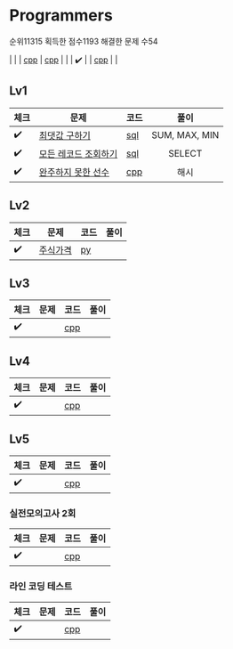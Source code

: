 # Programmers
순위11315
획득한 점수1193
해결한 문제 수54

| | []() | [cpp]() | [cpp](Programmers/Lv/.cpp) | |
| :heavy_check_mark: | []() | [cpp](Programmers/Lv/.cpp) | |


## Lv1
| 체크 | 문제 | 코드 | 풀이 |
| ------------- | ------------- | ------------- |:-------------:|
| :heavy_check_mark: | [최댓값 구하기](https://programmers.co.kr/learn/courses/30/lessons/59415) | [sql](Programmers/Lv1/최댓값구하기.sql) | SUM, MAX, MIN |
| :heavy_check_mark: | [모든 레코드 조회하기](https://programmers.co.kr/learn/courses/30/lessons/59034) | [sql](Programmers/Lv1/모든레코드조회하기.sql) | SELECT |
| :heavy_check_mark: | [완주하지 못한 선수](https://programmers.co.kr/learn/courses/30/lessons/42576) | [cpp](Programmers/Lv1/완주하지못한선수.py) | 해시 |

## Lv2
| 체크 | 문제 | 코드 | 풀이 |
| ------------- | ------------- | ------------- |:-------------:|
| :heavy_check_mark: | [주식가격](https://programmers.co.kr/learn/courses/30/lessons/42584) | [py](Programmers/Lv2/주식가격.py) | |


## Lv3
| 체크 | 문제 | 코드 | 풀이 |
| ------------- | ------------- | ------------- |:-------------:|
| :heavy_check_mark: | []() | [cpp](Programmers/Lv/.cpp) | |


## Lv4
| 체크 | 문제 | 코드 | 풀이 |
| ------------- | ------------- | ------------- |:-------------:|
| :heavy_check_mark: | []() | [cpp](Programmers/Lv/.cpp) | |


## Lv5
| 체크 | 문제 | 코드 | 풀이 |
| ------------- | ------------- | ------------- |:-------------:|
| :heavy_check_mark: | []() | [cpp](Programmers/Lv/.cpp) | |


### 실전모의고사 2회
| 체크 | 문제 | 코드 | 풀이 |
| ------------- | ------------- | ------------- |:-------------:|
| :heavy_check_mark: | []() | [cpp](Programmers/Lv/.cpp) | |


### 라인 코딩 테스트
| 체크 | 문제 | 코드 | 풀이 |
| ------------- | ------------- | ------------- |:-------------:|
| :heavy_check_mark: | []() | [cpp](Programmers/Lv/.cpp) | |


